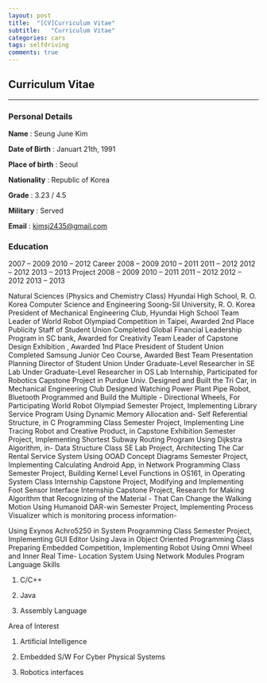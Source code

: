 ```yaml
---
layout: post
title:  "[CV]Curriculum Vitae"
subtitle:   "Curriculum Vitae"
categories: cars
tags: selfdriving
comments: true
---
```


## Curriculum Vitae

---

### Personal Details

**Name** : Seung June Kim

**Date of Birth** : Januart 21th, 1991

**Place of birth** : Seoul

**Nationality** : Republic of Korea

**Grade** : 3.23 / 4.5

**Military** : Served

**Email** : kimsj2435@gmail.com

### Education
2007 – 2009 2010 – 2012
Career
2008 – 2009 2010 – 2011
2011 – 2012 2012 – 2012 2013 – 2013
Project
2008 – 2009 2010 – 2011
2011 – 2012 2012 – 2012
2013 – 2013

Natural Sciences (Physics and Chemistry Class) Hyundai High School, R. O. Korea
Computer Science and Engineering
Soong-Sil University, R. O. Korea
President of Mechanical Engineering Club, Hyundai High School
Team Leader of World Robot Olympiad Competition in Taipei, Awarded 2nd Place Publicity Staff of Student Union
Completed Global Financial Leadership Program in SC bank, Awarded for Creativity Team Leader of Capstone Design Exhibition , Awarded 1nd Place
President of Student Union
Completed Samsung Junior Ceo Course, Awarded Best Team Presentation Planning Director of Student Union
Under Graduate-Level Researcher in SE Lab
Under Graduate-Level Researcher in OS Lab
Internship, Participated for Robotics Capstone Project in Purdue Univ.
Designed and Built the Tri Car, in Mechanical Engineering Club
Designed Watching Power Plant Pipe Robot, Bluetooth Programmed and Build the Multiple - Directional Wheels, For Participating World Robot Olympiad
Semester Project, Implementing Library Service Program Using Dynamic Memory Allocation and- Self Referential Structure, in C Programming Class
Semester Project, Implementing Line Tracing Robot and Creative Product, in Capstone Exhibition
Semester Project, Implementing Shortest Subway Routing Program Using Dijkstra Algorithm, in- Data Structure Class
SE Lab Project, Architecting The Car Rental Service System Using OOAD Concept Diagrams Semester Project, Implementing Calculating Android App, in Network Programming Class Semester Project, Building Kernel Level Functions in OS161, in Operating System Class Internship Capstone Project, Modifying and Implementing Foot Sensor Interface
Internship Capstone Project, Research for Making Algorithm that Recognizing of the Material - That Can Change the Walking Motion Using Humanoid DAR-win
Semester Project, Implementing Process Visualizer which is monitoring process information-

Using Exynos Achro5250 in System Programming Class
Semester Project, Implementing GUI Editor Using Java in Object Oriented Programming Class Preparing Embedded Competition, Implementing Robot Using Omni Wheel and Inner Real Time- Location System Using Network Modules
Program Language Skills
1.	C/C++

2.	Java

3.	Assembly Language

Area of Interest
1.	Artificial Intelligence

2.	Embedded S/W For Cyber Physical Systems

3.	Robotics interfaces
